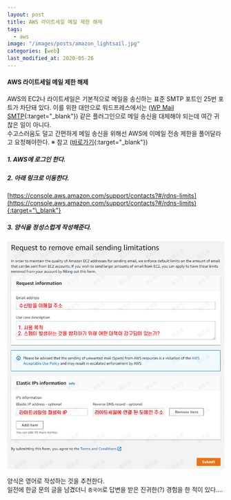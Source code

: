 ```yaml
---
layout: post
title: AWS 라이트세일 메일 제한 해제
tags:
  - aws
image: "/images/posts/amazon_lightsail.jpg"
categories: [web]
last_modified_at: 2020-05-26
---
```


#### AWS 라이트세일 메일 제한 해제

AWS의 EC2나 라이트세일은 기본적으로 메일을 송신하는 표준 SMTP 포트인 25번 포트가 차단돼 있다.
이를 위한 대안으로 워드프레스에서는 ([WP Mail SMTP](https://ko.wordpress.org/plugins/wp-mail-smtp/){:target="\_blank"}) 같은 플러그인으로 메일 송신을 대체해야 되는데 여간 귀찮은 일이 아니다.  
수고스러움도 덜고 간편하게 메일 송신을 위해선 AWS에 이메일 전송 제한을 풀어달라고 요청해야한다. ※ 참고 ([바로가기](https://aws.amazon.com/ko/premiumsupport/knowledge-center/ec2-port-25-throttle/){:target="\_blank"})

##### 1. AWS에 로그인 한다.

##### 2. 아래 링크로 이동한다.

[https://console.aws.amazon.com/support/contacts?#/rdns-limits](https://console.aws.amazon.com/support/contacts?#/rdns-limits){:target="\_blank"}

##### 3. 양식을 정성스럽게 작성해준다.

![aws-lightsail-25port](/images/posts/200526-aws-port.jpg "aws-lightsail-25port")

양식은 영어로 작성하는 것을 추천한다.  
일전에 한글 문의 글을 남겼더니 `중국어`로 답변을 받은 진귀한(?) 경험을 한 적이 있다....
